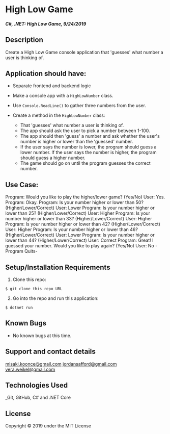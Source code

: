 # High Low Game

#### _C#, .NET: High Low Game, 9/24/2019_

## Description
Create a High Low Game console application that 'guesses' what number a user is thinking of.

## Application should have:
- Separate frontend and backend logic

- Make a console app with a `HighLowNumber` class.

- Use `Console.ReadLine()` to gather three numbers from the user.

- Create a method in the `HighLowNumber` class:
    - That 'guesses' what number a user is thinking of.
    - The app should ask the user to pick a number between 1-100.
    - The app should then 'guess' a number and ask whether the user's number is higher or lower than the 'guessed' number.
    - If the user says the number is lower, the program should guess a lower number. If the user says the number is higher, the program should guess a higher number.
    - The game should go on until the program guesses the correct number.
    
## Use Case:
Program: Would you like to play the higher/lower game? (Yes/No)
User: Yes.
Program: Okay.
Program: Is your number higher or lower than 50? (Higher/Lower/Correct)
User: Lower
Program: Is your number higher or lower than 25? (Higher/Lower/Correct)
User: Higher
Program: Is your number higher or lower than 33? (Higher/Lower/Correct)
User: Higher
Program: Is your number higher or lower than 42? (Higher/Lower/Correct)
User: Higher
Program: Is your number higher or lower than 46? (Higher/Lower/Correct)
User: Lower
Program: Is your number higher or lower than 44? (Higher/Lower/Correct)
User: Correct
Program: Great! I guessed your number. Would you like to play again? (Yes/No)
User: No
-Program Quits-    

## Setup/Installation Requirements

1. Clone this repo:
```
$ git clone this repo URL
```

2. Go into the repo and run this application:
```
$ dotnet run
```

## Known Bugs
* No known bugs at this time.

## Support and contact details
 misaki.koonce@gmail.com
 jordansafford@gmail.com
 vera.weikel@gmail.com

## Technologies Used
_Git, GitHub, C# and .NET Core


## License
Copyright © 2019 under the MIT License